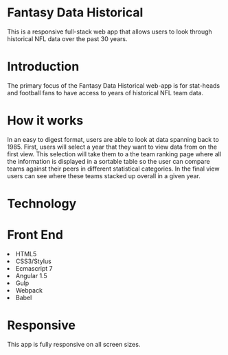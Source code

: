 # Fantasy Data Historical 
This is a responsive full-stack web app that allows users to look through historical NFL data over the past 30 years. 

# Introduction 
The primary focus of the Fantasy Data Historical web-app is for stat-heads and football fans to have access to years of historical NFL team data. 

# How it works 
In an easy to digest format, users are able to look at data spanning back to 1985. First, users will select a year that they want to view data from on the first view. This selection will take them to a the team ranking page where all the information is displayed in a sortable table so the user can compare teams against their peers in different statistical categories. In the final view users can see where these teams stacked up overall in a given year. 

# Technology 
# Front End
<li>HTML5</li>
<li>CSS3/Stylus</li>
<li>Ecmascript 7</li>
<li>Angular 1.5</li>
<li>Gulp</li>
<li>Webpack</li>
<li>Babel</li>

# Responsive
This app is fully responsive on all screen sizes. 
